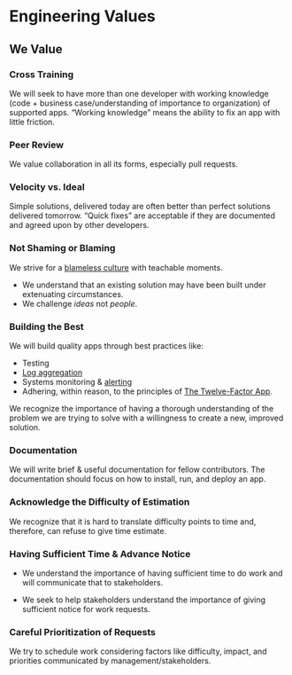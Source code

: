 # Engineering Values

## We Value

### Cross Training

We will seek to have more than one developer with working knowledge (code + business case/understanding of importance to organization) of supported apps. “Working knowledge” means the ability to fix an app with little friction.

### Peer Review

We value collaboration in all its forms, especially pull requests.

### Velocity vs. Ideal

Simple solutions, delivered today are often better than perfect solutions delivered tomorrow.
“Quick fixes” are acceptable if they are documented and agreed upon by other developers.

### Not Shaming or Blaming

We strive for a [blameless culture](../standards/postmortems.md) with teachable moments.

* We understand that an existing solution may have been built under extenuating circumstances.
* We challenge _ideas_ not _people_.

### Building the Best

We will build quality apps through best practices like:

* Testing
* [Log aggregation](../standards/logging.md)
* Systems monitoring & [alerting](../standards/alerting.md)
* Adhering, within reason, to the principles of [The Twelve-Factor App](https://12factor.net/).

We recognize the importance of having a thorough understanding of the problem we are trying to solve with a willingness to create a new, improved solution.

### Documentation

We will write brief & useful documentation for fellow contributors.
The documentation should focus on how to install, run, and deploy an app.

### Acknowledge the Difficulty of Estimation

We recognize that it is hard to translate difficulty points to time and, therefore, can refuse to give time estimate.

### Having Sufficient Time & Advance Notice

* We understand the importance of having sufficient time to do work and will communicate that to stakeholders.

* We seek to help stakeholders understand the importance of giving sufficient notice for work requests.

### Careful Prioritization of Requests

We try to schedule work considering factors like difficulty, impact, and priorities communicated by management/stakeholders.
